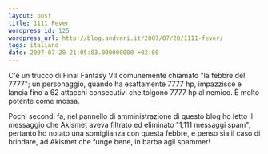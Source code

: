 ```yaml
---
layout: post
title: 1111 Fever
wordpress_id: 125
wordpress_url: http://blog.andvari.it/2007/07/28/1111-fever/
tags: italiano
date: 2007-07-28 21:05:03.000000000 +02:00
---
```

C'è un trucco di Final Fantasy VII comunemente chiamato "la febbre del 7777"; un personaggio, quando ha esattamente 7777 hp, impazzisce e lancia fino a 62 attacchi consecutivi che tolgono 7777 hp al nemico. È molto potente come mossa.

Pochi secondi fa, nel pannello di amministrazione di questo blog ho letto il messaggio che Akismet aveva filtrato ed eliminato "1,111 messaggi spam", pertanto ho notato una somiglianza con questa febbre, e penso sia il caso di brindare, ad Akismet che funge bene, in barba agli spammer!
